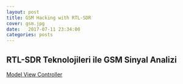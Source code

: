 ```yaml
---
layout: post
title: GSM Hacking with RTL-SDR
cover: gsm.jpg
date:   2017-07-11 23:34:00
categories: posts
---
```




## RTL-SDR Teknolojileri ile GSM Sinyal Analizi


[Model View Controller](rtl-sdrmakale.pdf)

